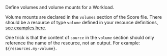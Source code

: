 Define volumes and volume mounts for a Workload.

Volume mounts are declared in the `volumes` section of the Score file. There should be a resource of type `volume` defined in your resource definitions, [see examples here](https://developer.humanitec.com/examples/resource-definitions/volume-pvc/volumes/).

One trick is that the content of `source` in the `volume` section should only reference the name of the resource, not an output. For example: `${resources.my-volume}`.
